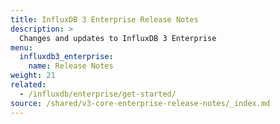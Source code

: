 ```yaml
---
title: InfluxDB 3 Enterprise Release Notes
description: >
  Changes and updates to InfluxDB 3 Enterprise
menu:
  influxdb3_enterprise:
    name: Release Notes
weight: 21
related:
  - /influxdb/enterprise/get-started/
source: /shared/v3-core-enterprise-release-notes/_index.md
---
```


<!--
The content of this file is located at /shared/v3-core-enterprise-release-notes/_index.md
-->